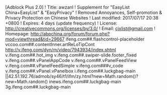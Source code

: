 [Adblock Plus 2.0]
! Title: awzanl
! Supplement for "EasyList China+EasyList" & "EasyPrivacy"
! Removed Annoyances, Self-promotion & Privacy Protection on Chinese Websites
! Last modified: 2017/07/17 20:38 +0800
! Expires: 4 days (update frequency)
! License: http://creativecommons.org/licenses/by/3.0/
! Email: cjxlist@gmail.com
! Homepage: http://abpchina.org/forum/forum.php?mod=viewthread&tid=29667
ifeng.com##.flashcontrol-placeholder
vccoo.com##.contentInner.artReLoTipCont
http://v.ifeng.com/dyn/m/video/7943934/index.shtml
v.ifeng.com##.hot_img
v.ifeng.com##.swiper-slide.footer_fixed
v.ifeng.com##.vPanelAppCode
v.ifeng.com##.vPanelFeedView
v.ifeng.com##.vPanelFeedSimple
v.ifeng.com###v_code
v.ifeng.com##.vPanel.vPanelbox
i.ifeng.com##.luckgbag-main
||42.51.192.76/admob/sy46/t1/ifm/zy.html?new=Math.random()?new=Math.random()
inews.ifeng.com##.luckgbag-main
3g.ifeng.com##.luckgbag-main
